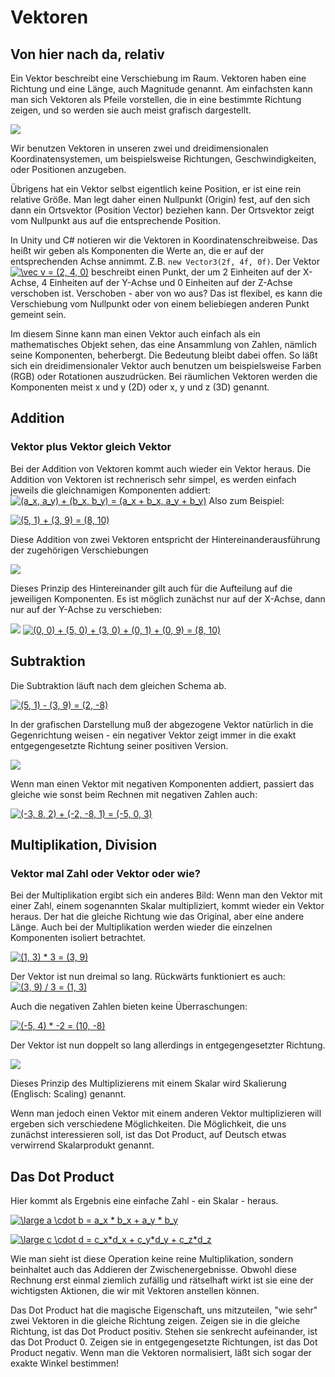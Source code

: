 Vektoren
========

Von hier nach da, relativ
-------------------------

Ein Vektor beschreibt eine Verschiebung im Raum. Vektoren haben eine Richtung und eine Länge, auch Magnitude genannt.
Am einfachsten kann man sich Vektoren als Pfeile vorstellen, die in eine bestimmte Richtung zeigen, und so werden sie auch meist grafisch dargestellt.

<img src="https://cdn.rawgit.com/jiDOK/FQ1Wiki/master/VectorsSVG/Vektoren01.svg">

Wir benutzen Vektoren in unseren zwei und dreidimensionalen Koordinatensystemen, um beispielsweise Richtungen, Geschwindigkeiten, oder Positionen anzugeben.

Übrigens hat ein Vektor selbst eigentlich keine Position, er ist eine rein relative Größe. Man legt daher einen Nullpunkt (Origin) fest, auf den sich dann ein Ortsvektor (Position Vector) beziehen kann. Der Ortsvektor zeigt vom Nullpunkt aus auf die entsprechende Position.

In Unity und C# notieren wir die Vektoren in Koordinatenschreibweise. Das heißt wir geben als Komponenten die Werte an, die er auf der entsprechenden Achse annimmt. Z.B. `new Vector3(2f, 4f, 0f)`. Der Vektor <a href="https://www.codecogs.com/eqnedit.php?latex=\vec&space;v&space;=&space;(2,&space;4,&space;0)" target="_blank"><img src="https://latex.codecogs.com/svg.latex?\vec&space;v&space;=&space;(2,&space;4,&space;0)" title="\vec v = (2, 4, 0)" /></a> beschreibt einen Punkt, der um 2 Einheiten auf der X-Achse, 4 Einheiten auf der Y-Achse und 0 Einheiten auf der Z-Achse verschoben ist. Verschoben - aber von wo aus? Das ist flexibel, es kann die Verschiebung vom Nullpunkt oder von einem beliebiegen anderen Punkt gemeint sein.

Im diesem Sinne kann man einen Vektor auch einfach als ein mathematisches Objekt sehen, das eine Ansammlung von Zahlen, nämlich seine Komponenten, beherbergt. Die Bedeutung bleibt dabei offen. So läßt sich ein dreidimensionaler Vektor auch benutzen um beispielsweise Farben (RGB) oder Rotationen auszudrücken. Bei räumlichen Vektoren werden die Komponenten meist x und y (2D) oder x, y und z (3D) genannt.

Addition
--------

### Vektor plus Vektor gleich Vektor

Bei der Addition von Vektoren kommt auch wieder ein Vektor heraus. Die Addition von Vektoren ist rechnerisch sehr simpel, es werden einfach jeweils die gleichnamigen Komponenten addiert:
<a href="https://www.codecogs.com/eqnedit.php?latex=(a_x,&space;a_y)&space;&plus;&space;(b_x,&space;b_y)&space;=&space;(a_x&space;&plus;&space;b_x,&space;a_y&space;&plus;&space;b_y)" target="_blank"><img src="https://latex.codecogs.com/svg.latex?(a_x,&space;a_y)&space;&plus;&space;(b_x,&space;b_y)&space;=&space;(a_x&space;&plus;&space;b_x,&space;a_y&space;&plus;&space;b_y)" title="(a_x, a_y) + (b_x, b_y) = (a_x + b_x, a_y + b_y)" /></a>
Also zum Beispiel:

<a href="https://www.codecogs.com/eqnedit.php?latex=(5,&space;1)&space;&plus;&space;(3,&space;9)&space;=&space;(8,&space;10)" target="_blank"><img src="https://latex.codecogs.com/svg.latex?(5,&space;1)&space;&plus;&space;(3,&space;9)&space;=&space;(8,&space;10)" title="(5, 1) + (3, 9) = (8, 10)" /></a>

Diese Addition von zwei Vektoren entspricht der Hintereinanderausführung der zugehörigen Verschiebungen

<img src="https://cdn.rawgit.com/jiDOK/FQ1Wiki/master/VectorsSVG/Vektoren02.svg">

Dieses Prinzip des Hintereinander gilt auch für die Aufteilung auf die jeweiligen Komponenten. Es ist möglich zunächst nur auf der X-Achse, dann nur auf der Y-Achse zu verschieben:

<img src="https://cdn.rawgit.com/jiDOK/FQ1Wiki/master/VectorsSVG/Vektoren04.svg">
<a href="https://www.codecogs.com/eqnedit.php?latex=(0,&space;0)&space;&plus;&space;(5,&space;0)&space;&plus;&space;(3,&space;0)&space;&plus;&space;(0,&space;1)&space;&plus;&space;(0,&space;9)&space;=&space;(8,&space;10)" target="_blank"><img src="https://latex.codecogs.com/svg.latex?(0,&space;0)&space;&plus;&space;(5,&space;0)&space;&plus;&space;(3,&space;0)&space;&plus;&space;(0,&space;1)&space;&plus;&space;(0,&space;9)&space;=&space;(8,&space;10)" title="(0, 0) + (5, 0) + (3, 0) + (0, 1) + (0, 9) = (8, 10)" /></a>

Subtraktion
-----------

Die Subtraktion läuft nach dem gleichen Schema ab.

<a href="https://www.codecogs.com/eqnedit.php?latex=(5,&space;1)&space;-&space;(3,&space;9)&space;=&space;(2,&space;-8)" target="_blank"><img src="https://latex.codecogs.com/svg.latex?(5,&space;1)&space;-&space;(3,&space;9)&space;=&space;(2,&space;-8)" title="(5, 1) - (3, 9) = (2, -8)" /></a>

In der grafischen Darstellung muß der abgezogene Vektor natürlich in die Gegenrichtung weisen -  ein negativer Vektor zeigt immer in die exakt entgegengesetzte Richtung seiner positiven Version.

<img src="https://cdn.rawgit.com/jiDOK/FQ1Wiki/master/VectorsSVG/Vektoren03.svg">

Wenn man einen Vektor mit negativen Komponenten addiert, passiert das gleiche wie sonst beim Rechnen mit negativen Zahlen auch:

<a href="https://www.codecogs.com/eqnedit.php?latex=(-3,&space;8,&space;2)&space;&plus;&space;(-2,&space;-8,&space;1)&space;=&space;(-5,&space;0,&space;3)" target="_blank"><img src="https://latex.codecogs.com/svg.latex?(-3,&space;8,&space;2)&space;&plus;&space;(-2,&space;-8,&space;1)&space;=&space;(-5,&space;0,&space;3)" title="(-3, 8, 2) + (-2, -8, 1) = (-5, 0, 3)" /></a>

Multiplikation, Division
------------------------

### Vektor mal Zahl oder Vektor oder wie?

Bei der Multiplikation ergibt sich ein anderes Bild: Wenn man den Vektor mit einer Zahl, einem sogenannten Skalar multipliziert, kommt wieder ein Vektor heraus. Der hat die gleiche Richtung wie das Original, aber eine andere Länge. Auch bei der Multiplikation werden wieder die einzelnen Komponenten isoliert betrachtet.

<a href="https://www.codecogs.com/eqnedit.php?latex=(1,&space;3)&space;*&space;3&space;=&space;(3,&space;9)" target="_blank"><img src="https://latex.codecogs.com/svg.latex?(1,&space;3)&space;*&space;3&space;=&space;(3,&space;9)" title="(1, 3) * 3 = (3, 9)" /></a>

Der Vektor ist nun dreimal so lang.
Rückwärts funktioniert es auch:
<a href="https://www.codecogs.com/eqnedit.php?latex=(3,&space;9)&space;/&space;3&space;=&space;(1,&space;3)" target="_blank"><img src="https://latex.codecogs.com/svg.latex?(3,&space;9)&space;/&space;3&space;=&space;(1,&space;3)" title="(3, 9) / 3 = (1, 3)" /></a>

Auch die negativen Zahlen bieten keine Überraschungen:

<a href="https://www.codecogs.com/eqnedit.php?latex=(-5,&space;4)&space;*&space;-2&space;=&space;(10,&space;-8)" target="_blank"><img src="https://latex.codecogs.com/svg.latex?(-5,&space;4)&space;*&space;-2&space;=&space;(10,&space;-8)" title="(-5, 4) * -2 = (10, -8)" /></a>

Der Vektor ist nun doppelt so lang allerdings in entgegengesetzter Richtung.

<img src="https://cdn.rawgit.com/jiDOK/FQ1Wiki/master/VectorsSVG/Vektoren05.svg">

Dieses Prinzip des Multiplizierens mit einem Skalar wird Skalierung (Englisch: Scaling) genannt.

Wenn man jedoch einen Vektor mit einem anderen Vektor multiplizieren will ergeben sich verschiedene Möglichkeiten.
Die Möglichkeit, die uns zunächst interessieren soll, ist das Dot Product, auf Deutsch etwas verwirrend Skalarprodukt genannt. 

Das Dot Product
---------------

Hier kommt als Ergebnis eine einfache Zahl - ein Skalar - heraus.

<a href="https://www.codecogs.com/eqnedit.php?latex=\large&space;a&space;\cdot&space;b&space;=&space;a_x&space;*&space;b_x&space;&plus;&space;a_y&space;*&space;b_y" target="_blank"><img src="https://latex.codecogs.com/svg.latex?\large&space;a&space;\cdot&space;b&space;=&space;a_x&space;*&space;b_x&space;&plus;&space;a_y&space;*&space;b_y" title="\large a \cdot b = a_x * b_x + a_y * b_y" /></a>

<a href="https://www.codecogs.com/eqnedit.php?latex=\large&space;c&space;\cdot&space;d&space;=&space;c_x*d_x&space;&plus;&space;c_y*d_y&space;&plus;&space;c_z*d_z" target="_blank"><img src="https://latex.codecogs.com/svg.latex?\large&space;c&space;\cdot&space;d&space;=&space;c_x*d_x&space;&plus;&space;c_y*d_y&space;&plus;&space;c_z*d_z" title="\large c \cdot d = c_x*d_x + c_y*d_y + c_z*d_z" /></a>

Wie man sieht ist diese Operation keine reine Multiplikation, sondern beinhaltet auch das Addieren der Zwischenergebnisse.
Obwohl diese Rechnung erst einmal ziemlich zufällig und rätselhaft wirkt ist sie eine der wichtigsten Aktionen, die wir mit Vektoren anstellen können.

Das Dot Product hat die magische Eigenschaft, uns mitzuteilen, "wie sehr" zwei Vektoren in die gleiche Richtung zeigen. Zeigen sie in die gleiche Richtung, ist das Dot Product positiv. Stehen sie senkrecht aufeinander, ist das Dot Product 0. Zeigen sie in entgegengesetzte Richtungen, ist das Dot Product negativ. Wenn man die Vektoren normalisiert, läßt sich sogar der exakte Winkel bestimmen!

